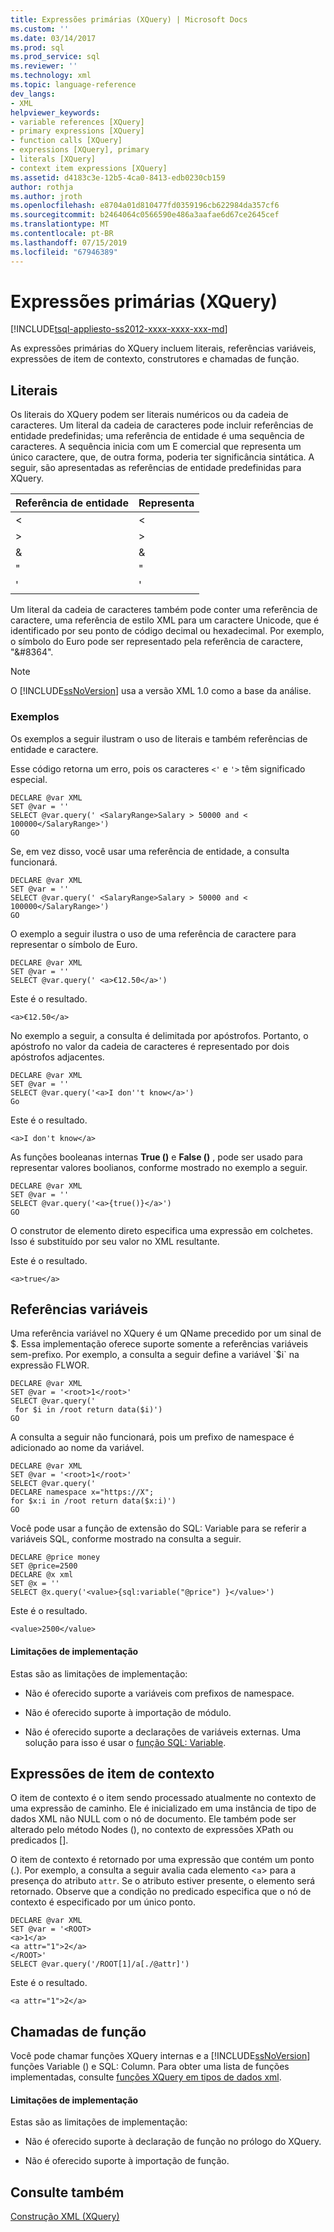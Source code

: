 ```yaml
---
title: Expressões primárias (XQuery) | Microsoft Docs
ms.custom: ''
ms.date: 03/14/2017
ms.prod: sql
ms.prod_service: sql
ms.reviewer: ''
ms.technology: xml
ms.topic: language-reference
dev_langs:
- XML
helpviewer_keywords:
- variable references [XQuery]
- primary expressions [XQuery]
- function calls [XQuery]
- expressions [XQuery], primary
- literals [XQuery]
- context item expressions [XQuery]
ms.assetid: d4183c3e-12b5-4ca0-8413-edb0230cb159
author: rothja
ms.author: jroth
ms.openlocfilehash: e8704a01d810477fd0359196cb622984da357cf6
ms.sourcegitcommit: b2464064c0566590e486a3aafae6d67ce2645cef
ms.translationtype: MT
ms.contentlocale: pt-BR
ms.lasthandoff: 07/15/2019
ms.locfileid: "67946389"
---
```

# <a name="primary-expressions-xquery"></a>Expressões primárias (XQuery)
[!INCLUDE[tsql-appliesto-ss2012-xxxx-xxxx-xxx-md](../includes/tsql-appliesto-ss2012-xxxx-xxxx-xxx-md.md)]

  As expressões primárias do XQuery incluem literais, referências variáveis, expressões de item de contexto, construtores e chamadas de função.  
  
## <a name="literals"></a>Literais  
 Os literais do XQuery podem ser literais numéricos ou da cadeia de caracteres. Um literal da cadeia de caracteres pode incluir referências de entidade predefinidas; uma referência de entidade é uma sequência de caracteres. A sequência inicia com um E comercial que representa um único caractere, que, de outra forma, poderia ter significância sintática. A seguir, são apresentadas as referências de entidade predefinidas para XQuery.  
  
|Referência de entidade|Representa|  
|----------------------|----------------|  
|&lt;|\<|  
|&gt;|>|  
|&amp;|&|  
|&quot;|"|  
|&apos;|'|  
  
 Um literal da cadeia de caracteres também pode conter uma referência de caractere, uma referência de estilo XML para um caractere Unicode, que é identificado por seu ponto de código decimal ou hexadecimal. Por exemplo, o símbolo do Euro pode ser representado pela referência de caractere, "&\#8364".  
  
> [!NOTE]  
>  O [!INCLUDE[ssNoVersion](../includes/ssnoversion-md.md)] usa a versão XML 1.0 como a base da análise.  
  
### <a name="examples"></a>Exemplos  
 Os exemplos a seguir ilustram o uso de literais e também referências de entidade e caractere.  
  
 Esse código retorna um erro, pois os caracteres `<'` e `'>` têm significado especial.  
  
```  
DECLARE @var XML  
SET @var = ''  
SELECT @var.query(' <SalaryRange>Salary > 50000 and < 100000</SalaryRange>')  
GO  
```  
  
 Se, em vez disso, você usar uma referência de entidade, a consulta funcionará.  
  
```  
DECLARE @var XML  
SET @var = ''  
SELECT @var.query(' <SalaryRange>Salary > 50000 and < 100000</SalaryRange>')  
GO  
```  
  
 O exemplo a seguir ilustra o uso de uma referência de caractere para representar o símbolo de Euro.  
  
```  
DECLARE @var XML  
SET @var = ''  
SELECT @var.query(' <a>€12.50</a>')  
```  
  
 Este é o resultado.  
  
 `<a>€12.50</a>`  
  
 No exemplo a seguir, a consulta é delimitada por apóstrofos. Portanto, o apóstrofo no valor da cadeia de caracteres é representado por dois apóstrofos adjacentes.  
  
```  
DECLARE @var XML  
SET @var = ''  
SELECT @var.query('<a>I don''t know</a>')  
Go  
```  
  
 Este é o resultado.  
  
 `<a>I don't know</a>`  
  
 As funções booleanas internas **True ()** e **False ()** , pode ser usado para representar valores boolianos, conforme mostrado no exemplo a seguir.  
  
```  
DECLARE @var XML  
SET @var = ''  
SELECT @var.query('<a>{true()}</a>')  
GO  
```  
  
 O construtor de elemento direto especifica uma expressão em colchetes. Isso é substituído por seu valor no XML resultante.  
  
 Este é o resultado.  
  
 `<a>true</a>`  
  
## <a name="variable-references"></a>Referências variáveis  
 Uma referência variável no XQuery é um QName precedido por um sinal de $. Essa implementação oferece suporte somente a referências variáveis sem-prefixo. Por exemplo, a consulta a seguir define a variável `$i` na expressão FLWOR.  
  
```  
DECLARE @var XML  
SET @var = '<root>1</root>'  
SELECT @var.query('  
 for $i in /root return data($i)')  
GO  
```  
  
 A consulta a seguir não funcionará, pois um prefixo de namespace é adicionado ao nome da variável.  
  
```  
DECLARE @var XML  
SET @var = '<root>1</root>'  
SELECT @var.query('  
DECLARE namespace x="https://X";  
for $x:i in /root return data($x:i)')  
GO  
```  
  
 Você pode usar a função de extensão do SQL: Variable para se referir a variáveis SQL, conforme mostrado na consulta a seguir.  
  
```  
DECLARE @price money  
SET @price=2500  
DECLARE @x xml  
SET @x = ''  
SELECT @x.query('<value>{sql:variable("@price") }</value>')  
```  
  
 Este é o resultado.  
  
 `<value>2500</value>`  
  
#### <a name="implementation-limitations"></a>Limitações de implementação  
 Estas são as limitações de implementação:  
  
-   Não é oferecido suporte a variáveis com prefixos de namespace.  
  
-   Não é oferecido suporte à importação de módulo.  
  
-   Não é oferecido suporte a declarações de variáveis externas. Uma solução para isso é usar o [função SQL: Variable](../xquery/xquery-extension-functions-sql-variable.md).  
  
## <a name="context-item-expressions"></a>Expressões de item de contexto  
 O item de contexto é o item sendo processado atualmente no contexto de uma expressão de caminho. Ele é inicializado em uma instância de tipo de dados XML não NULL com o nó de documento. Ele também pode ser alterado pelo método Nodes (), no contexto de expressões XPath ou predicados [].  
  
 O item de contexto é retornado por uma expressão que contém um ponto (.). Por exemplo, a consulta a seguir avalia cada elemento <`a`> para a presença do atributo `attr`. Se o atributo estiver presente, o elemento será retornado. Observe que a condição no predicado especifica que o nó de contexto é especificado por um único ponto.  
  
```  
DECLARE @var XML  
SET @var = '<ROOT>  
<a>1</a>  
<a attr="1">2</a>  
</ROOT>'  
SELECT @var.query('/ROOT[1]/a[./@attr]')  
```  
  
 Este é o resultado.  
  
 `<a attr="1">2</a>`  
  
## <a name="function-calls"></a>Chamadas de função  
 Você pode chamar funções XQuery internas e a [!INCLUDE[ssNoVersion](../includes/ssnoversion-md.md)] funções Variable () e SQL: Column. Para obter uma lista de funções implementadas, consulte [funções XQuery em tipos de dados xml](../xquery/xquery-functions-against-the-xml-data-type.md).  
  
#### <a name="implementation-limitations"></a>Limitações de implementação  
 Estas são as limitações de implementação:  
  
-   Não é oferecido suporte à declaração de função no prólogo do XQuery.  
  
-   Não é oferecido suporte à importação de função.  
  
## <a name="see-also"></a>Consulte também  
 [Construção XML &#40;XQuery&#41;](../xquery/xml-construction-xquery.md)  
  
  
